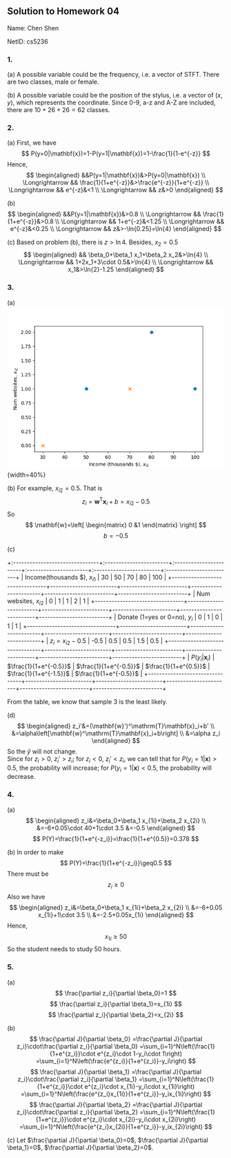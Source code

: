 ## Solution to Homework 04

Name: Chen Shen

NetID: cs5236

### 1.

(a) A possible variable could be the frequency, i.e. a vector of STFT. There are two classes, male or female.

(b) A possible variable could be the position of the stylus, i.e. a vector of $(x,y)$, which represents the coordinate. Since 0-9, a-z and A-Z are included, there are $10+26+26=62$ classes.

### 2. 

(a) First, we have 
$$
P(y=0|\mathbf{x})=1-P(y=1|\mathbf{x})=1-\frac{1}{1-e^{-z}}
$$
Hence, 
$$
\begin{aligned}
&&P(y=1|\mathbf{x})&>P(y=0|\mathbf{x}) \\
\Longrightarrow && \frac{1}{1+e^{-z}}&>\frac{e^{-z}}{1+e^{-z}} \\
\Longrightarrow && e^{-z}&<1 \\
\Longrightarrow && z&>0
\end{aligned}
$$

(b) 
$$
\begin{aligned}
&&P(y=1|\mathbf{x})&>0.8 \\
\Longrightarrow && \frac{1}{1+e^{-z}}&>0.8 \\
\Longrightarrow && 1+e^{-z}&<1.25 \\
\Longrightarrow && e^{-z}&<0.25 \\
\Longrightarrow && z&>-\ln{0.25}=\ln{4}
\end{aligned}
$$

(c) Based on problem (b), there is $z>\ln{4}$. Besides, $x_2=0.5$
$$
\begin{aligned}
&& \beta_0+\beta_1 x_1+\beta_2 x_2&>\ln{4} \\
\Longrightarrow && 1+2x_1+3\cdot 0.5&>\ln{4} \\
\Longrightarrow && x_1&>\ln{2}-1.25
\end{aligned}
$$

### 3. 

(a) 
![](image/3a.png){width=40%}

(b) For example, $x_{i2}=0.5$. That is
$$
z_i=\mathbf{w}^\mathrm{T}\mathbf{x}_i+b=x_{i2}-0.5
$$
So 
$$
\mathbf{w}=\left[
\begin{matrix}
0 &1
\end{matrix} \right]
$$
$$
b=-0.5
$$

(c) 

+:-------------------------------+:-----------------------+:-----------------------+:----------------------+:------------------------+:------------------------+
| Income(thousands \$), $x_{i1}$ | 30                     | 50                     | 70                    | 80                      | 100                     |
+--------------------------------+------------------------+------------------------+-----------------------+-------------------------+-------------------------+
| Num websites, $x_{i2}$         | 0                      | 1                      | 1                     | 2                       | 1                       |
+--------------------------------+------------------------+------------------------+-----------------------+-------------------------+-------------------------+
| Donate (1=yes or 0=no), $y_i$  | 0                      | 1                      | 0                     | 1                       | 1                       |
+--------------------------------+------------------------+------------------------+-----------------------+-------------------------+-------------------------+
| $z_i=x_{i2}-0.5$               | -0.5                   | 0.5                    | 0.5                   | 1.5                     | 0.5                     |
+--------------------------------+------------------------+------------------------+-----------------------+-------------------------+-------------------------+
| $P(y_i|\mathbf{x}_i)$          | $\frac{1}{1+e^{-0.5}}$ | $\frac{1}{1+e^{-0.5}}$ | $\frac{1}{1+e^{0.5}}$ | $\frac{1}{1+e^{-1.5}}$  | $\frac{1}{1+e^{-0.5}}$  |
+--------------------------------+------------------------+------------------------+-----------------------+-------------------------+-------------------------+

From the table, we know that sample $3$ is the least likely.

(d)
$$
\begin{aligned}
z_i'&=(\mathbf{w}')^\mathrm{T}\mathbf{x}_i+b' \\
&=\alpha\left[\mathbf{w}^\mathrm{T}\mathbf{x}_i+b\right] \\
&=\alpha z_i
\end{aligned}
$$
So the $\hat{y}$ will not change.       
Since for $z_i>0$, $z_i'>z_i$; for $z_i<0$, $z_i'<z_i$, 
we can tell that for $P(y_i=1|\mathbf{x})>0.5$, the probability will increase; for $P(y_i=1|\mathbf{x})<0.5$, the probability will decrease.

### 4.

(a) 
$$
\begin{aligned}
z_i&=\beta_0+\beta_1 x_{1i}+\beta_2 x_{2i} \\
&=-6+0.05\cdot 40+1\cdot 3.5
&=-0.5
\end{aligned}
$$
$$
P(Y)=\frac{1}{1+e^{-z_i}}=\frac{1}{1+e^{0.5}}=0.378
$$

(b) In order to make 
$$
P(Y)=\frac{1}{1+e^{-z_i}}\geq0.5
$$
There must be
$$
z_i\geq 0
$$
Also we have
$$
\begin{aligned}
z_i&=\beta_0+\beta_1 x_{1i}+\beta_2 x_{2i} \\
&=-6+0.05 x_{1i}+1\cdot 3.5 \\
&=-2.5+0.05x_{1i}
\end{aligned}
$$
Hence,
$$
x_{1i}\geq 50
$$
So the student needs to study 50 hours.

### 5.

(a) 
$$
\frac{\partial z_i}{\partial \beta_0}=1
$$
$$
\frac{\partial z_i}{\partial \beta_1}=x_{1i}
$$
$$
\frac{\partial z_i}{\partial \beta_2}=x_{2i}
$$

(b)
$$
\frac{\partial J}{\partial \beta_0}
=\frac{\partial J}{\partial z_i}\cdot\frac{\partial z_i}{\partial \beta_0}
=\sum_{i=1}^N\left(\frac{1}{1+e^{z_i}}\cdot e^{z_i}\cdot 1-y_i\cdot 1\right)
=\sum_{i=1}^N\left(\frac{e^{z_i}}{1+e^{z_i}}-y_i\right)
$$
$$
\frac{\partial J}{\partial \beta_1}
=\frac{\partial J}{\partial z_i}\cdot\frac{\partial z_i}{\partial \beta_1}
=\sum_{i=1}^N\left(\frac{1}{1+e^{z_i}}\cdot e^{z_i}\cdot x_{1i}-y_i\cdot x_{1i}\right)
=\sum_{i=1}^N\left(\frac{e^{z_i}x_{1i}}{1+e^{z_i}}-y_ix_{1i}\right)
$$
$$
\frac{\partial J}{\partial \beta_2}
=\frac{\partial J}{\partial z_i}\cdot\frac{\partial z_i}{\partial \beta_2}
=\sum_{i=1}^N\left(\frac{1}{1+e^{z_i}}\cdot e^{z_i}\cdot x_{2i}-y_i\cdot x_{2i}\right)
=\sum_{i=1}^N\left(\frac{e^{z_i}x_{2i}}{1+e^{z_i}}-y_ix_{2i}\right)
$$

(c) Let $\frac{\partial J}{\partial \beta_0}=0$, $\frac{\partial J}{\partial \beta_1}=0$, $\frac{\partial J}{\partial \beta_2}=0$.
